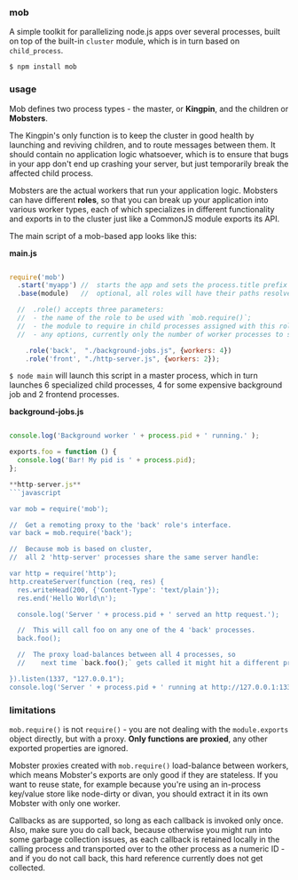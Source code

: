 

### mob

A simple toolkit for parallelizing node.js apps over several processes,
built on top of the built-in `cluster` module,
which is in turn based on `child_process`.

    $ npm install mob


### usage

Mob defines two process types - the master, or **Kingpin**, and the children or **Mobsters**.

The Kingpin's only function is to keep the cluster in good health by launching and reviving children,
and to route messages between them. It should contain no application logic whatsoever,
which is to ensure that bugs in your app don't end up crashing your server, but just temporarily break the affected child process.

Mobsters are the actual workers that run your application logic.
Mobsters can have different **roles**,
so that you can break up your application into various worker types,
each of which specializes in different functionality
and exports in to the cluster just like a CommonJS module exports its API.

The main script of a mob-based app looks like this:

**main.js**
```javascript

require('mob')
  .start('myapp') //  starts the app and sets the process.title prefix for all processes.
  .base(module)   //  optional, all roles will have their paths resolved relatively to this module.

  //  .role() accepts three parameters:
  //  - the name of the role to be used with `mob.require()`;
  //  - the module to require in child processes assigned with this role;
  //  - any options, currently only the number of worker processes to spin up and keep alive.

    .role('back',  "./background-jobs.js", {workers: 4})
    .role('front', "./http-server.js", {workers: 2});

```

`$ node main` will launch this script in a master process,
which in turn launches 6 specialized child processes,
4 for some expensive background job and 2 frontend processes.

**background-jobs.js**
```javascript

console.log('Background worker ' + process.pid + ' running.' );

exports.foo = function () {
  console.log('Bar! My pid is ' + process.pid);
};

**http-server.js**
```javascript

var mob = require('mob');

//  Get a remoting proxy to the 'back' role's interface.
var back = mob.require('back');

//  Because mob is based on cluster,
//  all 2 'http-server' processes share the same server handle:

var http = require('http');
http.createServer(function (req, res) {
  res.writeHead(200, {'Content-Type': 'text/plain'});
  res.end('Hello World\n');

  console.log('Server ' + process.pid + ' served an http request.');

  //  This will call foo on any one of the 4 'back' processes.
  back.foo();

  //  The proxy load-balances between all 4 processes, so
  //    next time `back.foo();` gets called it might hit a different process.

}).listen(1337, "127.0.0.1");
console.log('Server ' + process.pid + ' running at http://127.0.0.1:1337/');

```


### limitations

`mob.require()` is not `require()` -
you are not dealing with the `module.exports` object directly, but with a proxy.
**Only functions are proxied**, any other exported properties are ignored.

Mobster proxies created with `mob.require()` load-balance between workers,
which means Mobster's exports are only good if they are stateless.
If you want to reuse state,
for example because you're using an in-process key/value store like node-dirty or divan,
you should extract it in its own Mobster with only one worker.

Callbacks as are supported, so long as each callback is invoked only once.
Also, make sure you do call back, because otherwise you might run into some garbage collection issues,
as each callback is retained locally in the calling process and transported over to the other process
as a numeric ID - and if you do not call back, this hard reference currently does not get collected.



